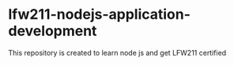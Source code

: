# lfw211-nodejs-application-development
This repository is created to learn node js and get LFW211 certified
